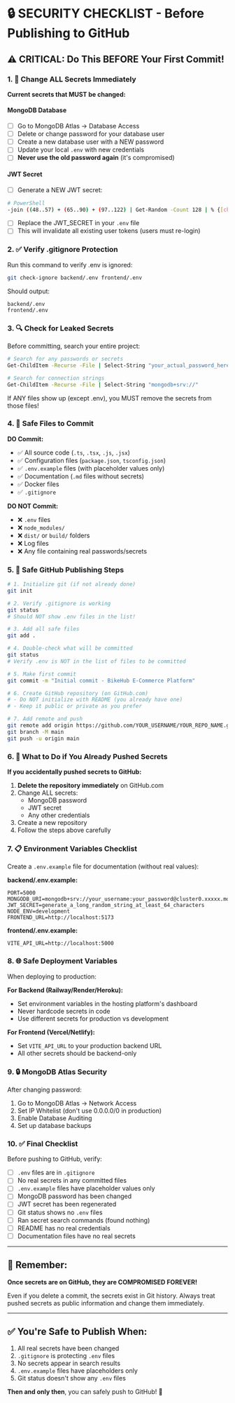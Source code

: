 # 🔒 SECURITY CHECKLIST - Before Publishing to GitHub

## ⚠️ CRITICAL: Do This BEFORE Your First Commit!

### 1. 🔴 Change ALL Secrets Immediately

**Current secrets that MUST be changed:**

#### MongoDB Database
- [ ] Go to MongoDB Atlas → Database Access
- [ ] Delete or change password for your database user
- [ ] Create a new database user with a NEW password
- [ ] Update your local `.env` with new credentials
- [ ] **Never use the old password again** (it's compromised)

#### JWT Secret
- [ ] Generate a NEW JWT secret:
```bash
# PowerShell
-join ((48..57) + (65..90) + (97..122) | Get-Random -Count 128 | % {[char]$_})
```
- [ ] Replace the JWT_SECRET in your `.env` file
- [ ] This will invalidate all existing user tokens (users must re-login)

### 2. ✅ Verify .gitignore Protection

Run this command to verify .env is ignored:
```bash
git check-ignore backend/.env frontend/.env
```
Should output:
```
backend/.env
frontend/.env
```

### 3. 🔍 Check for Leaked Secrets

Before committing, search your entire project:
```bash
# Search for any passwords or secrets
Get-ChildItem -Recurse -File | Select-String "your_actual_password_here"

# Search for connection strings
Get-ChildItem -Recurse -File | Select-String "mongodb+srv://"
```

If ANY files show up (except .env), you MUST remove the secrets from those files!

### 4. 📝 Safe Files to Commit

**DO Commit:**
- ✅ All source code (`.ts`, `.tsx`, `.js`, `.jsx`)
- ✅ Configuration files (`package.json`, `tsconfig.json`)
- ✅ `.env.example` files (with placeholder values only)
- ✅ Documentation (`.md` files without secrets)
- ✅ Docker files
- ✅ `.gitignore`

**DO NOT Commit:**
- ❌ `.env` files
- ❌ `node_modules/`
- ❌ `dist/` or `build/` folders
- ❌ Log files
- ❌ Any file containing real passwords/secrets

### 5. 🎯 Safe GitHub Publishing Steps

```bash
# 1. Initialize git (if not already done)
git init

# 2. Verify .gitignore is working
git status
# Should NOT show .env files in the list!

# 3. Add all safe files
git add .

# 4. Double-check what will be committed
git status
# Verify .env is NOT in the list of files to be committed

# 5. Make first commit
git commit -m "Initial commit - BikeHub E-Commerce Platform"

# 6. Create GitHub repository (on GitHub.com)
# - Do NOT initialize with README (you already have one)
# - Keep it public or private as you prefer

# 7. Add remote and push
git remote add origin https://github.com/YOUR_USERNAME/YOUR_REPO_NAME.git
git branch -M main
git push -u origin main
```

### 6. 🔐 What to Do if You Already Pushed Secrets

**If you accidentally pushed secrets to GitHub:**

1. **Delete the repository immediately** on GitHub.com
2. Change ALL secrets:
   - MongoDB password
   - JWT secret
   - Any other credentials
3. Create a new repository
4. Follow the steps above carefully

### 7. 📋 Environment Variables Checklist

Create a `.env.example` file for documentation (without real values):

**backend/.env.example:**
```env
PORT=5000
MONGODB_URI=mongodb+srv://your_username:your_password@cluster0.xxxxx.mongodb.net/your_database
JWT_SECRET=generate_a_long_random_string_at_least_64_characters
NODE_ENV=development
FRONTEND_URL=http://localhost:5173
```

**frontend/.env.example:**
```env
VITE_API_URL=http://localhost:5000
```

### 8. 🌐 Safe Deployment Variables

When deploying to production:

**For Backend (Railway/Render/Heroku):**
- Set environment variables in the hosting platform's dashboard
- Never hardcode secrets in code
- Use different secrets for production vs development

**For Frontend (Vercel/Netlify):**
- Set `VITE_API_URL` to your production backend URL
- All other secrets should be backend-only

### 9. 🔒 MongoDB Atlas Security

After changing password:

1. Go to MongoDB Atlas → Network Access
2. Set IP Whitelist (don't use 0.0.0.0/0 in production)
3. Enable Database Auditing
4. Set up database backups

### 10. ✅ Final Checklist

Before pushing to GitHub, verify:

- [ ] `.env` files are in `.gitignore`
- [ ] No real secrets in any committed files
- [ ] `.env.example` files have placeholder values only
- [ ] MongoDB password has been changed
- [ ] JWT secret has been regenerated
- [ ] Git status shows no `.env` files
- [ ] Ran secret search commands (found nothing)
- [ ] README has no real credentials
- [ ] Documentation files have no real secrets

---

## 🚨 Remember:

**Once secrets are on GitHub, they are COMPROMISED FOREVER!**

Even if you delete a commit, the secrets exist in Git history. Always treat pushed secrets as public information and change them immediately.

---

## ✅ You're Safe to Publish When:

1. All real secrets have been changed
2. `.gitignore` is protecting `.env` files
3. No secrets appear in search results
4. `.env.example` files have placeholders only
5. Git status doesn't show any `.env` files

**Then and only then**, you can safely push to GitHub! 🎉
